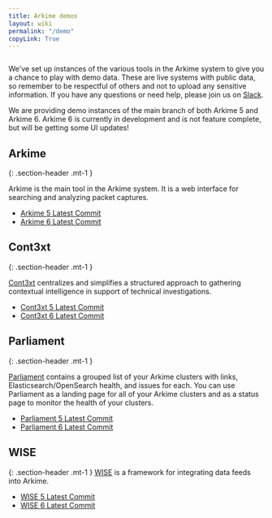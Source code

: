 ```yaml
---
title: Arkime demos
layout: wiki
permalink: "/demo"
copyLink: True
---
```


<div class="full-height-and-width-container with-footer p-3" markdown="1">

<center>
<img class="arkime-brand" />
<audio id="audio"><source src="assets/arkime_short.m4a" type="audio/mpeg" /></audio>
<span class="fa fa-volume-up arkime-pronunciation" onclick="play()"></span>
</center>

We've set up instances of the various tools in the Arkime system to give you a chance to play with demo data.
These are live systems with public data, so remember to be respectful of others and not to upload any sensitive information.
If you have any questions or need help, please join us on [Slack](https://slackinvite.arkime.com/).

We are providing demo instances of the main branch of both Arkime 5 and Arkime 6.
Arkime 6 is currently in development and is not feature complete, but will be getting some UI updates!

## Arkime
{: .section-header .mt-1 }

Arkime is the main tool in the Arkime system. It is a web interface for searching and analyzing packet captures.

* [Arkime 5 Latest Commit](https://demo.arkime.com/sessions)
* [Arkime 6 Latest Commit](https://demo6.arkime.com/sessions)

## Cont3xt
{: .section-header .mt-1 }

[Cont3xt](/cont3xt) centralizes and simplifies a structured approach to gathering contextual intelligence in support of technical investigations.

* [Cont3xt 5 Latest Commit](https://cont3xt.arkime.com/)
* [Cont3xt 6 Latest Commit](https://cont3xt6.arkime.com/)

## Parliament
{: .section-header .mt-1 }

[Parliament](/parliament) contains a grouped list of your Arkime clusters with links, Elasticsearch/OpenSearch health, and issues for each. You can use Parliament as a landing page for all of your Arkime clusters and as a status page to monitor the health of your clusters.

* [Parliament 5 Latest Commit](https://parliament.arkime.com/)
* [Parliament 6 Latest Commit](https://parliament6.arkime.com/)

## WISE
{: .section-header .mt-1 }
[WISE](/wise) is a framework for integrating data feeds into Arkime.

* [WISE 5 Latest Commit](https://wise.arkime.com/)
* [WISE 6 Latest Commit](https://wise6.arkime.com/)
</div>
